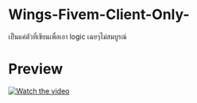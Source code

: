 # Wings-Fivem-Client-Only-
เป็นแค่ตัวที่เขียนเพื่อเอา logic เฉยๆไม่สมบูรณ์

# Preview
[![Watch the video](https://cdn.discordapp.com/attachments/1228947629828739126/1247097143735357531/33.png?ex=665ec939&is=665d77b9&hm=ff48701a087a40492a90bfac8b3aa32772086da295b5094733934d8fdf8dc767&)](https://streamable.com/e/mgv9n4?)
